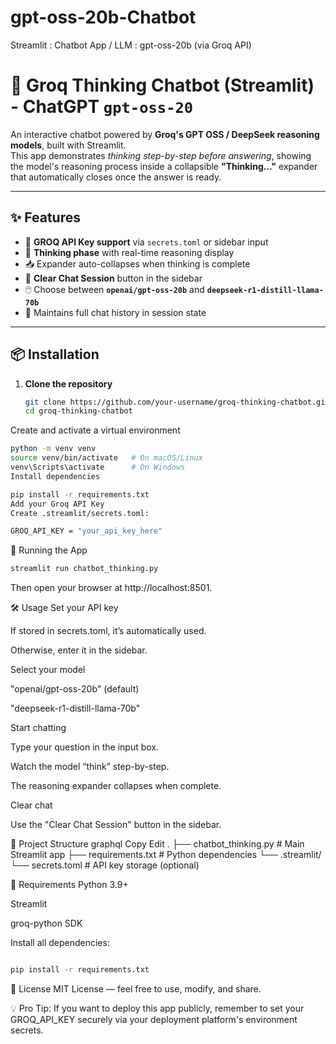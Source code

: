 # gpt-oss-20b-Chatbot
Streamlit : Chatbot App / LLM : gpt-oss-20b (via Groq API)

# 🤖 Groq Thinking Chatbot (Streamlit) - ChatGPT `gpt-oss-20`

An interactive chatbot powered by **Groq's GPT OSS / DeepSeek reasoning models**, built with Streamlit.  
This app demonstrates *thinking step-by-step before answering*, showing the model's reasoning process inside a collapsible **"Thinking..."** expander that automatically closes once the answer is ready.

---

## ✨ Features
- 🔑 **GROQ API Key support** via `secrets.toml` or sidebar input  
- 🧠 **Thinking phase** with real-time reasoning display  
- 📥 Expander auto-collapses when thinking is complete  
- 🔄 **Clear Chat Session** button in the sidebar  
- 🖱️ Choose between **`openai/gpt-oss-20b`** and **`deepseek-r1-distill-llama-70b`**  
- 💬 Maintains full chat history in session state  

---

## 📦 Installation

1. **Clone the repository**
   ```bash
   git clone https://github.com/your-username/groq-thinking-chatbot.git
   cd groq-thinking-chatbot
   ```
   
Create and activate a virtual environment

```bash
python -m venv venv
source venv/bin/activate   # On macOS/Linux
venv\Scripts\activate      # On Windows
Install dependencies
```

```bash
pip install -r requirements.txt
Add your Groq API Key
Create .streamlit/secrets.toml:

GROQ_API_KEY = "your_api_key_here"
```

🚀 Running the App
```bash
streamlit run chatbot_thinking.py
```

Then open your browser at http://localhost:8501.

🛠 Usage
Set your API key

If stored in secrets.toml, it’s automatically used.

Otherwise, enter it in the sidebar.

Select your model

"openai/gpt-oss-20b" (default)

"deepseek-r1-distill-llama-70b"

Start chatting

Type your question in the input box.

Watch the model “think” step-by-step.

The reasoning expander collapses when complete.

Clear chat

Use the "Clear Chat Session" button in the sidebar.

📂 Project Structure
graphql
Copy
Edit
.
├── chatbot_thinking.py    # Main Streamlit app
├── requirements.txt       # Python dependencies
└── .streamlit/
    └── secrets.toml        # API key storage (optional)

📌 Requirements
Python 3.9+

Streamlit

groq-python SDK

Install all dependencies:

```bash

pip install -r requirements.txt
```

📜 License
MIT License — feel free to use, modify, and share.

💡 Pro Tip:
If you want to deploy this app publicly, remember to set your GROQ_API_KEY securely via your deployment platform's environment secrets.
